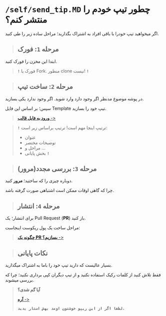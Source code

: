# `/self/send_tip.MD` چطور تیپ خودم را منتشر کنم؟
اگر میخواهید تیپ خودرا با باقی افراد به اشتراک بگذارید؛ مراحل ساده زیر را طی کنید.

> ## مرحله **`1`**: **فورک**
ابتدا این مخزن را فورک کنید.
> **`!`** فورک یا Fork. منظور clone نیست! **`!`**

> ## مرحله **`2`**: **ساخت تیپ**
در پوشه موضوع مدنظر اگر وجود دارد وارد شوید. اگر وجود ندارد یکی بسازید.

سپس؛ بر اساس این فایل Template تیپ خود را بسازید.
> [**ورود به فایل قالب** ->](../Template.md)

> **`!`** 
>ترتیپ اینجا مهم است!
>ترتیپ براساس زیر است:
>* عنوان
>* توضیحات مختصر
>* مراحل و ...
>* بخش پایانی
>**`!`**

> ## مرحله **`3`**: **بررسی مجدد(مرور)**
دوباره چیزی را که ساختید؛ **مرور** کنید.

چرا که گاهی اوقات ممکن است اشتباهی صورت گرفته باشد.

> ## مرحله **`4`**: **انتشار**
برای انتشار؛ یک Pull Request (**PR**) باز کنید.

مراحل ساخت یک پول ریکوست اینجاست:

> [**چگونه یک PR بسازیم؟** ->](../github/PR.md)

> ## **نکات پایانی**
بسیار عالیست که دارید تیپ خود را باما به اشتراک میگذارید.

فقط تلاش کنید از کلمات رکیک استفاده نکنید و از تیپ دیگران کپی برداری نکنید؛ چرا که بررسی میشوند.

> **آیا گم شدی؟**
>
> [**آره** ->](/README.md)
>
> **`لطفا اگر از این ریپو خوشتون اومد بهش استار بدید.`**